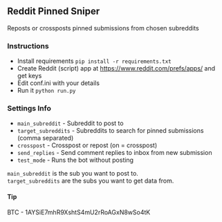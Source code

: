 ## Reddit Pinned Sniper

Reposts or crossposts pinned submissions from chosen subreddits

### Instructions

-   Install requirements `pip install -r requirements.txt`
-   Create Reddit (script) app at https://www.reddit.com/prefs/apps/ and get keys
-   Edit conf.ini with your details
-   Run it `python run.py`

### Settings Info

-   `main_subreddit` - Subreddit to post to
-   `target_subreddits` - Subreddits to search for pinned submissions (comma separated)
-   `crosspost` - Crosspost or repost (on = crosspost)
-   `send_replies` - Send comment replies to inbox from new submission
-   `test_mode` - Runs the bot without posting

```main_subreddit``` is the sub you want to post to.   
```target_subreddits``` are the subs you want to get data from.

#### Tip

BTC - 1AYSiE7mhR9XshtS4mU2rRoAGxN8wSo4tK
